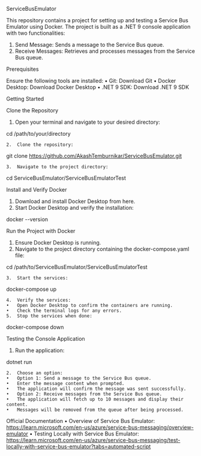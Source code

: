 ServiceBusEmulator

This repository contains a project for setting up and testing a Service Bus Emulator using Docker. The project is built as a .NET 9 console application with two functionalities:
1.	Send Message: Sends a message to the Service Bus queue.
2.	Receive Messages: Retrieves and processes messages from the Service Bus queue.

Prerequisites

Ensure the following tools are installed:
•	Git: Download Git
•	Docker Desktop: Download Docker Desktop
•	.NET 9 SDK: Download .NET 9 SDK

Getting Started

Clone the Repository
1.	Open your terminal and navigate to your desired directory:

cd /path/to/your/directory


	2.	Clone the repository:

git clone https://github.com/AkashTemburnikar/ServiceBusEmulator.git


	3.	Navigate to the project directory:

cd ServiceBusEmulator/ServiceBusEmulatorTest

Install and Verify Docker
1.	Download and install Docker Desktop from here.
2.	Start Docker Desktop and verify the installation:

docker --version

Run the Project with Docker
1.	Ensure Docker Desktop is running.
2.	Navigate to the project directory containing the docker-compose.yaml file:

cd /path/to/ServiceBusEmulator/ServiceBusEmulatorTest


	3.	Start the services:

docker-compose up


	4.	Verify the services:
	•	Open Docker Desktop to confirm the containers are running.
	•	Check the terminal logs for any errors.
	5.	Stop the services when done:

docker-compose down

Testing the Console Application
1.	Run the application:

dotnet run


	2.	Choose an option:
	•	Option 1: Send a message to the Service Bus queue.
	•	Enter the message content when prompted.
	•	The application will confirm the message was sent successfully.
	•	Option 2: Receive messages from the Service Bus queue.
	•	The application will fetch up to 10 messages and display their content.
	•	Messages will be removed from the queue after being processed.

Official Documentation
•	Overview of Service Bus Emulator:
https://learn.microsoft.com/en-us/azure/service-bus-messaging/overview-emulator
•	Testing Locally with Service Bus Emulator:
https://learn.microsoft.com/en-us/azure/service-bus-messaging/test-locally-with-service-bus-emulator?tabs=automated-script
